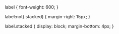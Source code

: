 <!--
type: template
name: text-field-css
-->

label {
  font-weight: 600;
}

label:not(.stacked) {
  margin-right: 15px;
}

label.stacked {
  display: block;
  margin-bottom: 4px;
}
